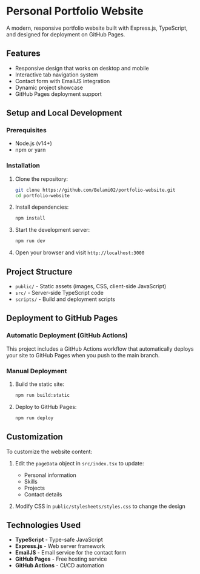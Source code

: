# Personal Portfolio Website

A modern, responsive portfolio website built with Express.js, TypeScript, and designed for deployment on GitHub Pages.

## Features

- Responsive design that works on desktop and mobile
- Interactive tab navigation system
- Contact form with EmailJS integration
- Dynamic project showcase
- GitHub Pages deployment support

## Setup and Local Development

### Prerequisites

- Node.js (v14+)
- npm or yarn

### Installation

1. Clone the repository:
   ```bash
   git clone https://github.com/Belami02/portfolio-website.git
   cd portfolio-website
   ```

2. Install dependencies:
   ```bash
   npm install
   ```

3. Start the development server:
   ```bash
   npm run dev
   ```

4. Open your browser and visit `http://localhost:3000`

## Project Structure

- `public/` - Static assets (images, CSS, client-side JavaScript)
- `src/` - Server-side TypeScript code
- `scripts/` - Build and deployment scripts

## Deployment to GitHub Pages

### Automatic Deployment (GitHub Actions)

This project includes a GitHub Actions workflow that automatically deploys your site to GitHub Pages when you push to the main branch.

### Manual Deployment

1. Build the static site:
   ```bash
   npm run build:static
   ```

2. Deploy to GitHub Pages:
   ```bash
   npm run deploy
   ```

## Customization

To customize the website content:

1. Edit the `pageData` object in `src/index.tsx` to update:
   - Personal information
   - Skills
   - Projects
   - Contact details

2. Modify CSS in `public/stylesheets/styles.css` to change the design

## Technologies Used

- **TypeScript** - Type-safe JavaScript
- **Express.js** - Web server framework
- **EmailJS** - Email service for the contact form
- **GitHub Pages** - Free hosting service
- **GitHub Actions** - CI/CD automation


